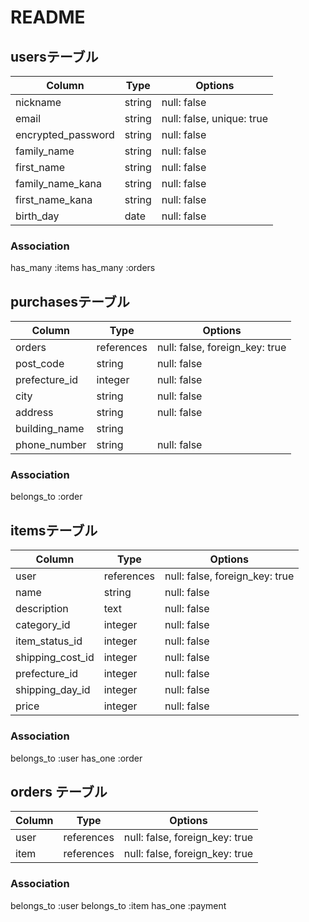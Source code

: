 # README

## usersテーブル

| Column             | Type       | Options                        |
| -------------------| ---------- | ------------------------------ |
| nickname           | string     | null: false                    |
| email              | string     | null: false, unique: true                    |
| encrypted_password | string     | null: false                    |
| family_name	       | string	    | null: false                    |
| first_name         | string	    | null: false	                   |
| family_name_kana	 | string	    | null: false                    |
| first_name_kana    | string	    | null: false                    |
| birth_day	         | date	      | null: false                    |


### Association

 has_many :items
 has_many :orders


## purchasesテーブル

| Column               | Type       | Options                          |
| ---------------------| ---------- | -------------------------------- |
| orders               | references | null: false, foreign_key: true   |
| post_code	           | string	    | null: false                      |
| prefecture_id	       | integer	  | null: false                      |
| city	               | string	    | null: false                      |
| address	             | string	    | null: false                      |
| building_name	       | string     |                                  |
| phone_number	       | string     | null: false                      |

### Association

 belongs_to :order



## itemsテーブル

| Column               | Type       | Options                          |
|--------------------- | ---------- | -------------------------------- |
| user                 | references |	null: false, foreign_key: true   |
| name	               | string     |	null: false                      |
| description	         | text	      | null: false                      |
| category_id	         | integer	  | null: false                      |
| item_status_id	     | integer    | null: false                      |
| shipping_cost_id	   | integer	  | null: false                      |
| prefecture_id	       | integer	  | null: false                      |
| shipping_day_id	     | integer    |	null: false                      |
| price	               | integer    | null: false                      |


### Association

belongs_to :user
has_one :order

## orders テーブル

| Column               | Type       | Options                          |
|--------------------- | ---------- | -------------------------------- |
| user                 | references	| null: false, foreign_key: true   |
| item                 | references	| null: false, foreign_key: true   |

### Association

belongs_to :user
belongs_to :item
has_one :payment
